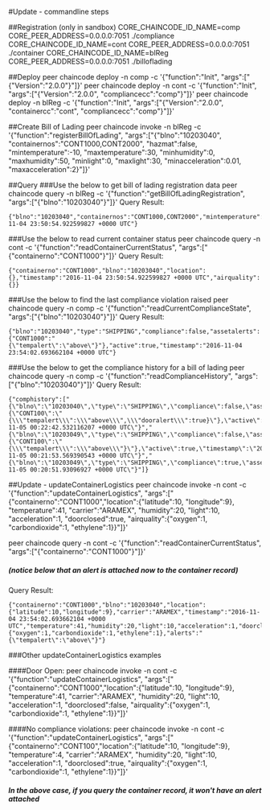 #Update - commandline steps

##Registration (only in sandbox)
CORE_CHAINCODE_ID_NAME=comp CORE_PEER_ADDRESS=0.0.0.0:7051 ./compliance
CORE_CHAINCODE_ID_NAME=cont CORE_PEER_ADDRESS=0.0.0.0:7051 ./container
CORE_CHAINCODE_ID_NAME=blReg CORE_PEER_ADDRESS=0.0.0.0:7051 ./billoflading

##Deploy
peer chaincode deploy -n comp -c '{"function":"Init", "args":["{\"Version\":\"2.0.0\"}"]}'
peer chaincode deploy -n cont -c '{"function":"Init", "args":["{\"Version\":\"2.0.0\", \"compliancecc\":\"comp\"}"]}'
peer chaincode deploy -n blReg -c '{"function":"Init", "args":["{\"Version\":\"2.0.0\", \"containercc\":\"cont\", \"compliancecc\":\"comp\"}"]}'

##Create Bill of Lading
peer chaincode invoke -n blReg -c '{"function":"registerBillOfLading", "args":["{\"blno\":\"10203040\", \"containernos\":\"CONT1000,CONT2000\", \"hazmat\":false, \"mintemperature\":-10, \"maxtemperature\":30, \"minhumidity\":0, \"maxhumidity\":50, \"minlight\":0, \"maxlight\":30, \"minacceleration\":0.01, \"maxacceleration\":2}"]}'

##Query
###Use the below to get bill of lading registration data
peer chaincode query -n blReg  -c '{"function":"getBillOfLadingRegistration",  "args":["{\"blno\":\"10203040\"}"]}'
Query Result: 
```
{"blno":"10203040","containernos":"CONT1000,CONT2000","mintemperature":-10,"maxtemperature":30,"maxhumidity":50,"maxlight":30,"minacceleration":0.01,"maxacceleration":2,"timestamp":"2016-11-04 23:50:54.922599827 +0000 UTC"}
```
###Use the below to read current container status
peer chaincode query -n cont -c '{"function":"readContainerCurrentStatus", "args":["{\"containerno\":\"CONT1000\"}"]}'
Query Result: 
```
{"containerno":"CONT1000","blno":"10203040","location":{},"timestamp":"2016-11-04 23:50:54.922599827 +0000 UTC","airquality":{}}
```

###Use the below to find the last compliance violation raised
peer chaincode query -n comp -c '{"function":"readCurrentComplianceState", "args":["{\"blno\":\"10203040\"}"]}'
Query Result: 
```
{"blno":"10203040","type":"SHIPPING","compliance":false,"assetalerts":{"CONT1000":"{\"tempalert\":\"above\"}"},"active":true,"timestamp":"2016-11-04 23:54:02.693662104 +0000 UTC"}
```
###Use the below to get the compliance history for a bill of lading
peer chaincode query -n comp -c '{"function":"readComplianceHistory", "args":["{\"blno\":\"10203040\"}"]}'
Query Result: 
```
{"comphistory":["{\"blno\":\"10203040\",\"type\":\"SHIPPING\",\"compliance\":false,\"assetalerts\":{\"CONT100\":\"{\\\"tempalert\\\":\\\"above\\\",\\\"dooralert\\\":true}\"},\"active\":true,\"timestamp\":\"2016-11-05 00:22:42.532116207 +0000 UTC\"}","{\"blno\":\"10203049\",\"type\":\"SHIPPING\",\"compliance\":false,\"assetalerts\":{\"CONT100\":\"{\\\"tempalert\\\":\\\"above\\\"}\"},\"active\":true,\"timestamp\":\"2016-11-05 00:21:53.569390543 +0000 UTC\"}","{\"blno\":\"10203049\",\"type\":\"SHIPPING\",\"compliance\":true,\"assetalerts\":null,\"active\":true,\"timestamp\":\"2016-11-05 00:20:51.93096927 +0000 UTC\"}"]}
```
##Update - updateContainerLogistics
peer chaincode invoke -n cont -c '{"function":"updateContainerLogistics", "args":["{\"containerno\":\"CONT1000\",\"location\":{\"latitude\":10, \"longitude\":9}, \"temperature\":41, \"carrier\":\"ARAMEX\", \"humidity\":20, \"light\":10, \"acceleration\":1, \"doorclosed\":true, \"airquality\":{\"oxygen\":1, \"carbondioxide\":1, \"ethylene\":1}}"]}'

peer chaincode query -n cont -c '{"function":"readContainerCurrentStatus", "args":["{\"containerno\":\"CONT1000\"}"]}'
##### (notice below that an alert is attached now to the container record)
Query Result: 
```
{"containerno":"CONT1000","blno":"10203040","location":{"latitude":10,"longitude":9},"carrier":"ARAMEX","timestamp":"2016-11-04 23:54:02.693662104 +0000 UTC","temperature":41,"humidity":20,"light":10,"acceleration":1,"doorclosed":true,"airquality":{"oxygen":1,"carbondioxide":1,"ethylene":1},"alerts":"{\"tempalert\":\"above\"}"}
```

###Other updateContainerLogistics examples

####Door Open:
peer chaincode invoke -n cont -c '{"function":"updateContainerLogistics", "args":["{\"containerno\":\"CONT1000\",\"location\":{\"latitude\":10, \"longitude\":9}, \"temperature\":41, \"carrier\":\"ARAMEX\", \"humidity\":20, \"light\":10, \"acceleration\":1, \"doorclosed\":false, \"airquality\":{\"oxygen\":1, \"carbondioxide\":1, \"ethylene\":1}}"]}'

####No compliance violations:
peer chaincode invoke -n cont -c '{"function":"updateContainerLogistics", "args":["{\"containerno\":\"CONT100\",\"location\":{\"latitude\":10, \"longitude\":9}, \"temperature\":4, \"carrier\":\"ARAMEX\", \"humidity\":20, \"light\":10, \"acceleration\":1, \"doorclosed\":true, \"airquality\":{\"oxygen\":1, \"carbondioxide\":1, \"ethylene\":1}}"]}'
##### In the above case, if you query the container record, it won't have an alert attached

